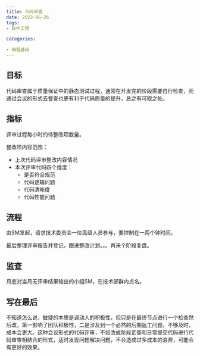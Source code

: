 ```yaml
---
title: 代码审查
date: 2022-06-26
tags: 
- 软件工程																																																																																																																																																																																																																																																																																																																																																																																																																																																																																																																																																																																																																																																																																																																																																																																																																																																																																																																																																																																																																																																																																																																																																																																																																																																																																																																																																																																																																																																																																																																																																																																																																																																																																																																																																																																																																																																																																																																																																																																																																																																																																																																																																																																																																																																																																																																																																																																																																																																																																																																																																																																																																																																																																																																																																																																																																																																																																																																																																																																																																																																																																																																																																																																																																																																																																																																																																																																																																																																																																																																																																																																																																																																																																																																																																																																																																																																																																																																																																																																																																																																																																																																																																																																																																																																																																																																																																																																																																																																																																																																																																																																																																																																																																																																																																																																																											

categories:

- 编程基础
---
```




## 目标

代码审查属于质量保证中的静态测试过程，通常在开发完的阶段需要自行检查，而通过会议的形式去督查也更有利于代码质量的提升，总之有可取之处。



## 指标

评审过程每小时的待整改项数量。

整改项内容范围：

- 上次代码评审整改内容情况
- 本次评审代码四个维度：
  - 是否符合规范
  - 代码逻辑问题
  - 代码清晰度
  - 代码性能问题



## 流程

由SM发起，请求技术委员会一位高级人员参与，要控制在一两个钟时间。

最后整理评审报告并登记，跟进整改计划。。。再来个阶段复盘。



## 监查

月底对当月无评审结果输出的小组SM，在技术部群内点名。



## 写在最后

不知道怎么说，敏捷的本质是调动人的积极性，但只是在最终节点进行一个检查然后改。第一影响了团队积极性，二是涉及到一个必然的后期返工问题，不够及时，成本会更大。这种会议形式的代码评审，不如改成阶段走查和日常提交代码进行代码审查相结合的形式，适时发现问题解决问题，不会造成过多成本的浪费，可能会有更好的效果。







